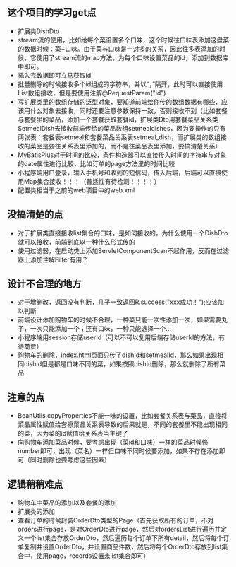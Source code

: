 ## 这个项目的学习get点
 * 扩展类DishDto
 * stream流的使用，比如给每个菜设置多个口味，这个时候往口味表添加这盘菜的数据时候：菜+口味。由于菜与口味是一对多的关系，因此往多表添加的时候，它使用了stream流的map方法，为每个口味设置菜品的id，添加到数据库中即可。
 * 插入完数据即可立马获取id
 * 批量删除的时候接收多个id组成的字符串，并以“，”隔开，此时可以直接使用List<Long>数组接收，但是要使用注解@RequestParam("id")
 * 写扩展类里的数组存储的泛型对象，要知道前端给你传的数组数据有哪些，应该用什么对象去接收，同时还要注意参数保持一致，否则接收不到（比如套餐与套餐里的菜品，添加一个套餐获取套餐id，扩展类Dto用套餐菜品关系类SetmealDish去接收前端传给的菜品数组setmealdishes，因为要操作的只有两张表：套餐表setmeal和套餐菜品关系表setmeal_dish，而扩展类的数组接收的菜品是要往关系表里添加的，而不是往菜品表里添加，要搞清楚关系）
 * MyBatisPlus对于时间的比较，条件构造器可以直接传入时间的字符串与对象的date属性进行比较，比如订单的page方法里的时间比较
 * 小程序端用户登录，输入手机号和收到的短信码，传入后端，后端可以直接使用Map集合接收！！！（普适性有待检测！！！！）
 * 配置类相当于之前的web项目中的web.xml
 
## 没搞清楚的点
 * 对于扩展类直接接收list集合的口味，是如何接收的，为什么使用一个DishDto就可以接收，前端到底以一种什么形式传的
 * 使用过滤器，在启动类上添加ServletComponentScan不起作用，反而在过滤器上添加注解Filter有用？
 
## 设计不合理的地方
 * 对于增删改，返回没有判断，几乎一致返回R.success("xxx成功！");应该加以判断
 * 前端设计添加购物车的时候不合理，一种菜只能一次性添加一次，如果需要丸子，一次只能添加一个；还有口味，一种只能选择一个...
 * 小程序端用session存储userId（可以不可以复用后端存储userId的方法，有待商贾） 
 * 购物车的删除，index.html页面只传了dishId和setmealId，那么如果出现相同dishId但是都是口味不同的菜，如果按照dishId删除，那么就删除了所有菜品
 
## 注意的点
 * BeanUtils.copyProperties不能一味的设置，比如套餐关系表与菜品，直接将菜品属性赋值给套擦菜品关系表导致的后果就是，不同的套餐里不能出现相同的菜，因为菜的id赋值给关系表当主键了
 * 向购物车添加菜品时候，要考虑出现（菜id和口味）一样的菜品时候修number即可，出现（菜名）一样但口味不同时候要添加，如果不存在添加即可（同时删除也要考虑这些因素）
 
## 逻辑稍稍难点
 * 购物车中菜品的添加以及套餐的添加
 * 扩展类的添加
 * 查看订单的时候封装OrderDto类型的Page（首先获取所有的订单，不对orders进行page，是对OrderDto进行page，然后对ordersList进行遍历并定义一个list集合存放OrderDto，然后遍历每个订单下所有detail，然后将每个订单复制并设置OrderDto，并设置商品件数，然后将每个OrderDto存放到list集合中，使用page，records设置未list集合即可）
 
